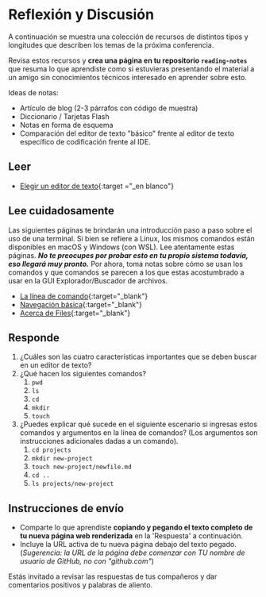 # Reflexión y Discusión

A continuación se muestra una colección de recursos de distintos tipos y longitudes que describen los temas de la próxima conferencia.

Revisa estos recursos y **crea una página en tu repositorio `reading-notes`** que resuma lo que aprendiste como si estuvieras presentando el material a un amigo sin conocimientos técnicos interesado en aprender sobre esto.


Ideas de notas:

* Artículo de blog (2-3 párrafos con código de muestra)
* Diccionario / Tarjetas Flash
* Notas en forma de esquema
* Comparación del editor de texto "básico" frente al editor de texto específico de codificación frente al IDE.

## Leer

* [Elegir un editor de texto](https://entertechschool.github.io/code-102-guide/curriculum/class-02/Choosing-A-Text-Editor-The-Older-Coder-es.pdf){:target ="_en blanco"}

## Lee cuidadosamente

Las siguientes páginas te brindarán una introducción paso a paso sobre el uso de una terminal. Si bien se refiere a Linux, los mismos comandos están disponibles en macOS y Windows (con WSL). Lee atentamente estas páginas. ***No te preocupes por probar esto en tu propio sistema todavía, eso llegará muy pronto.*** Por ahora, toma notas sobre cómo se usan los comandos y que comandos se  parecen a los que estas acostumbrado a usar en la GUI Explorador/Buscador de archivos.

* [La línea de comando](https://ryanstutorials.net/linuxtutorial/commandline.php){:target="_blank"}
* [Navegación básica](https://ryanstutorials.net/linuxtutorial/navigation.php){:target="_blank"}
* [Acerca de Files](https://ryanstutorials.net/linuxtutorial/aboutfiles.php){:target="_blank"}

## Responde

1. ¿Cuáles son las cuatro características importantes que se deben buscar en un editor de texto?
2. ¿Qué hacen los siguientes comandos?
    1. `pwd`
    2. `ls`
    3. `cd`
    4. `mkdir`
    5. `touch`
3. ¿Puedes explicar qué sucede en el siguiente escenario si ingresas estos comandos y argumentos en la línea de comandos? (Los argumentos son instrucciones adicionales dadas a un comando).
    1. `cd projects`
    2. `mkdir new-project`
    3. `touch new-project/newfile.md`
    4. `cd ..`
    5. `ls projects/new-project`

## Instrucciones de envío


* Comparte lo que aprendiste **copiando y pegando el texto completo de tu nueva página web renderizada** en la 'Respuesta' a continuación.
* Incluye la URL activa de tu nueva página debajo del texto pegado. (*Sugerencia: la URL de la página debe comenzar con TU nombre de usuario de GitHub, no con "github.com"*)

Estás invitado a revisar las respuestas de tus compañeros y dar comentarios positivos y palabras de aliento.

